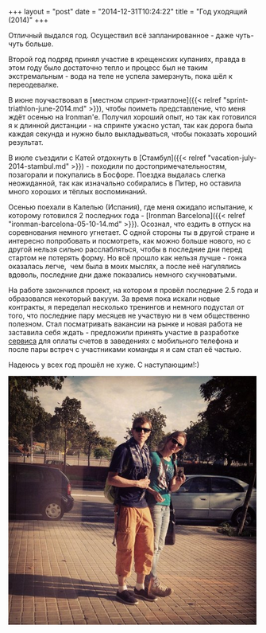 +++
layout = "post"
date = "2014-12-31T10:24:22"
title = "Год уходящий (2014)"
+++

Отличный выдался год. Осуществил всё запланированное - даже чуть-чуть больше.

Второй год подряд принял участие в крещенских купаниях, правда в этом году было достаточно тепло и процесс был не таким экстремальным - вода на теле не успела замерзнуть, пока шёл к переодевалке.

В июне поучаствовал в [местном спринт-триатлоне]({{< relref "sprint-triathlon-june-2014.md" >}}), чтобы поиметь представление, что меня ждёт осенью на Ironman'е. Получил хороший опыт, но так как готовился я к длинной дистанции - на спринте ужасно устал, так как дорога была каждая секунда и нужно было выкладываться, чтобы показать хороший результат.

В июле съездили с Катей отдохнуть в [Стамбул]({{< relref "vacation-july-2014-stambul.md" >}}) \- походили по достопримечательностям, позагорали и покупались в Босфоре. Поездка выдалась слегка неожиданной, так как изначально собирались в Питер, но оставила много хороших и тёплых воспоминаний.

Осенью поехали в Калелью (Испания), где меня ожидало испытание, к которому готовился 2 последних года - [Ironman Barcelona]({{< relref "ironman-barcelona-05-10-14.md" >}}). Осознал, что ездить в отпуск на соревнования немного угнетает. С одной стороны ты в другой стране и интересно попробовать и посмотреть, как можно больше нового, но с другой нельзя сильно расслабляться, чтобы в последние дни перед стартом не потерять форму. Но всё прошло как нельзя лучше - гонка оказалась легче,  чем была в моих мыслях, а после неё нагулялись вдоволь, последние дни даже показались немного скучноватыми.

На работе закончился проект, на котором я провёл последние 2.5 года и образовался некоторый вакуум. За время пока искали новые контракты, я переделал несколько тренингов и немного подустал от того, что последние пару месяцев не участвую ни в чем общественно полезном. Стал посматривать вакансии на рынке и новая работа не заставила себя ждать - предложили принять участие в разработке [сервиса](http://omnom.menu/) для оплаты счетов в заведениях с мобильного телефона и после пары встреч с участниками команды я и сам стал её частью.  

Надеюсь у всех год прошёл не хуже. С наступающим!:) 

![image](/images/b0fa48d9a6f9c6899fa58c0a8e55f0a10855f9390834e869969d9468512988ac.jpg)